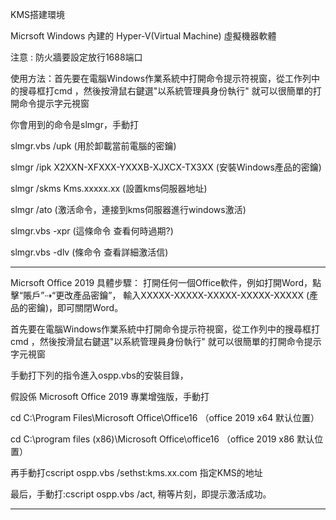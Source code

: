 KMS搭建環境

Micrsoft Windows 內建的 Hyper-V(Virtual Machine) 虛擬機器軟體

   
注意 : 防火牆要設定放行1688端口


使用方法：首先要在電腦Windows作業系統中打開命令提示符視窗，從工作列中的搜尋框打cmd ，然後按滑鼠右鍵選"以系統管理員身份執行" 就可以很簡單的打開命令提示字元視窗


你會用到的命令是slmgr，手動打

slmgr.vbs /upk (用於卸載當前電腦的密鑰)

slmgr /ipk X2XXN-XFXXX-YXXXB-XJXCX-TX3XX (安裝Windows產品的密鑰)

slmgr /skms Kms.xxxxx.xx (設置kms伺服器地址)

slmgr /ato (激活命令，連接到kms伺服器進行windows激活)

slmgr.vbs -xpr  (這條命令 查看何時過期?)

slmgr.vbs -dlv  (條命令 查看詳細激活信)

------------------------------------------------------------------------------------------------------------------------------------------

Micrsoft Office 2019 具體步驟：
打開任何一個Office軟件，例如打開Word，點擊“賬戶”⇢“更改產品密鑰”， 輸入XXXXX-XXXXX-XXXXX-XXXXX-XXXXX (產品的密鑰)，即可關閉Word。

首先要在電腦Windows作業系統中打開命令提示符視窗，從工作列中的搜尋框打cmd ，然後按滑鼠右鍵選"以系統管理員身份執行" 就可以很簡單的打開命令提示字元視窗

手動打下列的指令進入ospp.vbs的安裝目錄，

假設係 Microsoft Office 2019 專業增強版，手動打

cd C:\Program Files\Microsoft Office\Office16       （office 2019 x64 默认位置）

cd C:\program files (x86)\Microsoft Office\office16 （office 2019 x86 默认位置）

再手動打cscript ospp.vbs /sethst:kms.xx.com            指定KMS的地址

最后，手動打:cscript ospp.vbs /act, 稍等片刻，即提示激活成功。

-------------------------------------------------------------------------------------------------------------------------------------------------
